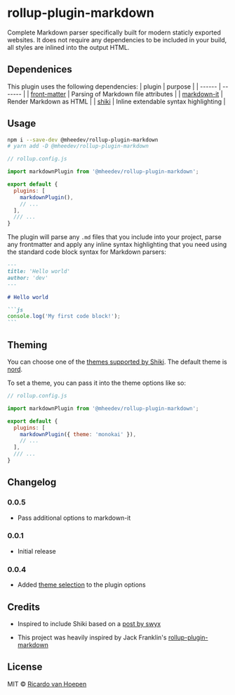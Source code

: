 # rollup-plugin-markdown

Complete Markdown parser specifically built for modern staticly exported websites. It does not require any dependencies to be included in your build, all styles are inlined into the output HTML.

## Dependenices

This plugin uses the following dependencies:
| plugin | purpose |
| ------ | ------- |
| [front-matter](https://github.com/jxson/front-matter) | Parsing of Markdown file attributes |
| [markdown-it](https://github.com/markdown-it/markdown-it) | Render Markdown as HTML |
| [shiki](https://github.com/octref/shiki) | Inline extendable syntax highlighting |

## Usage

```bash
npm i --save-dev @mheedev/rollup-plugin-markdown
# yarn add -D @mheedev/rollup-plugin-markdown
```

```js
// rollup.config.js

import markdownPlugin from '@mheedev/rollup-plugin-markdown';

export default {
  plugins: [
    markdownPlugin(),
    // ...
  ],
  /// ...
}
```

The plugin will parse any `.md` files that you include into your project, parse any frontmatter and apply any inline syntax highlighting that you need using the standard code block syntax for Markdown parsers:

````md
---
title: 'Hello world'
author: 'dev'
---

# Hello world

```js
console.log('My first code block!');
```

````

## Theming

You can choose one of the [themes supported by Shiki](https://github.com/octref/shiki/tree/master/packages/themes). The default theme is [nord](https://github.com/arcticicestudio/nord-visual-studio-code).

To set a theme, you can pass it into the theme options like so:

```js
// rollup.config.js

import markdownPlugin from '@mheedev/rollup-plugin-markdown';

export default {
  plugins: [
    markdownPlugin({ theme: 'monokai' }),
    // ...
  ],
  /// ...
}
```

## Changelog

### 0.0.5

- Pass additional options to markdown-it

### 0.0.1

- Initial release

### 0.0.4

- Added [theme selection](https://github.com/mheedev/rollup-plugin-markdown/tree/master#Theming) to the plugin options

## Credits

- Inspired to include Shiki based on a [post by swyx](https://www.swyx.io/writing/svelte-static/)

- This project was heavily inspired by Jack Franklin's [rollup-plugin-markdown](https://github.com/jackfranklin/rollup-plugin-markdown)

## License

MIT &copy; [Ricardo van Hoepen](https://github.com/mheedev)
